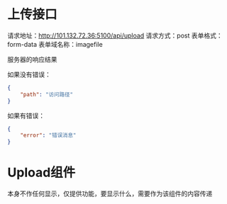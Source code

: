 # 上传接口

请求地址：http://101.132.72.36:5100/api/upload
请求方式：post
表单格式：form-data
表单域名称：imagefile

服务器的响应结果

如果没有错误：

```json
{
    "path": "访问路径"
}
```

如果有错误：

```json
{
    "error": "错误消息"
}
```

# Upload组件

本身不作任何显示，仅提供功能，要显示什么，需要作为该组件的内容传递